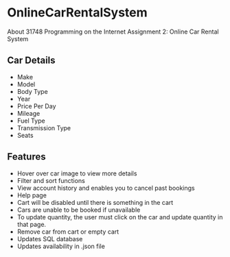 # OnlineCarRentalSystem
About 31748 Programming on the Internet Assignment 2: Online Car Rental System

## Car Details
* Make
* Model
* Body Type
* Year
* Price Per Day
* Mileage
* Fuel Type
* Transmission Type
* Seats

## Features
* Hover over car image to view more details
* Filter and sort functions
* View account history and enables you to cancel past bookings
* Help page
* Cart will be disabled until there is something in the cart
* Cars are unable to be booked if unavailable
* To update quantity, the user must click on the car and update quantity in that page.
* Remove car from cart or empty cart
* Updates SQL database
* Updates availability in .json file